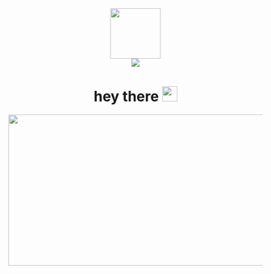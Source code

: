 <div id="header" align="center">
  <img src="https://media.giphy.com/media/M9gbBd9nbDrOTu1Mqx/giphy.gif" width="100"/>
  
<div>
    <a href="https://www.linkedin.com/in/mohd-safiuddin-135293220/">
  <img src="https://img.shields.io/badge/LinkedIn-blue?logo=linkedin&logoColor=white"/>
    </a>
</div>
  <img src="https://komarev.com/ghpvc/?username=heliumcargo1&style=flat-square&color=blue" alt=""/>
  <h1>
  hey there
  <img src="https://media.giphy.com/media/hvRJCLFzcasrR4ia7z/giphy.gif" width="30px"/>
</h1>
<div align="center">
  <img src="https://media.giphy.com/media/dWesBcTLavkZuG35MI/giphy.gif" width="600" height="300"/>
</div>
</div>
